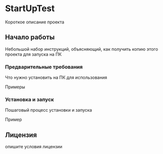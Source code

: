 # StartUpTest

Короткое описание проекта

## Начало работы

Небольшой набор инструкций, объясняющий, как получить копию этого проекта для запуска на ПК

### Предварительные требования

Что нужно установить на ПК для использования


Примеры


### Установка и запуск

Пошаговый процесс установки и запуска


Пример


## Лицензия

опишите условия лицензии

